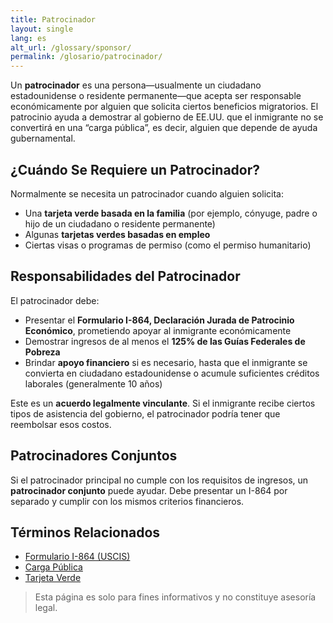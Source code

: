 ```yaml
---
title: Patrocinador
layout: single
lang: es
alt_url: /glossary/sponsor/
permalink: /glosario/patrocinador/
---
```


Un **patrocinador** es una persona—usualmente un ciudadano estadounidense o residente permanente—que acepta ser responsable económicamente por alguien que solicita ciertos beneficios migratorios. El patrocinio ayuda a demostrar al gobierno de EE.UU. que el inmigrante no se convertirá en una “carga pública”, es decir, alguien que depende de ayuda gubernamental.

## ¿Cuándo Se Requiere un Patrocinador?

Normalmente se necesita un patrocinador cuando alguien solicita:

- Una **tarjeta verde basada en la familia** (por ejemplo, cónyuge, padre o hijo de un ciudadano o residente permanente)
- Algunas **tarjetas verdes basadas en empleo**
- Ciertas visas o programas de permiso (como el permiso humanitario)

## Responsabilidades del Patrocinador

El patrocinador debe:

- Presentar el **Formulario I-864, Declaración Jurada de Patrocinio Económico**, prometiendo apoyar al inmigrante económicamente  
- Demostrar ingresos de al menos el **125% de las Guías Federales de Pobreza**  
- Brindar **apoyo financiero** si es necesario, hasta que el inmigrante se convierta en ciudadano estadounidense o acumule suficientes créditos laborales (generalmente 10 años)

Este es un **acuerdo legalmente vinculante**. Si el inmigrante recibe ciertos tipos de asistencia del gobierno, el patrocinador podría tener que reembolsar esos costos.

## Patrocinadores Conjuntos

Si el patrocinador principal no cumple con los requisitos de ingresos, un **patrocinador conjunto** puede ayudar. Debe presentar un I-864 por separado y cumplir con los mismos criterios financieros.

## Términos Relacionados

- [Formulario I-864 (USCIS)](https://www.uscis.gov/i-864)  
- [Carga Pública](/glosario/carga-publica/)  
- [Tarjeta Verde](/glosario/tarjeta-verde/)

> Esta página es solo para fines informativos y no constituye asesoría legal.